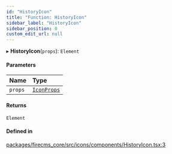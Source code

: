 ```yaml
---
id: "HistoryIcon"
title: "Function: HistoryIcon"
sidebar_label: "HistoryIcon"
sidebar_position: 0
custom_edit_url: null
---
```


▸ **HistoryIcon**(`props`): `Element`

#### Parameters

| Name | Type |
| :------ | :------ |
| `props` | [`IconProps`](../types/IconProps.md) |

#### Returns

`Element`

#### Defined in

[packages/firecms_core/src/icons/components/HistoryIcon.tsx:3](https://github.com/FireCMSco/firecms/blob/d45f3739/packages/firecms_core/src/icons/components/HistoryIcon.tsx#L3)
